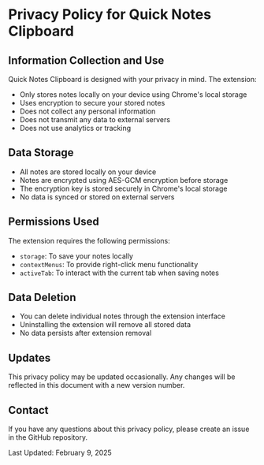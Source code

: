 # Privacy Policy for Quick Notes Clipboard

## Information Collection and Use

Quick Notes Clipboard is designed with your privacy in mind. The extension:

- Only stores notes locally on your device using Chrome's local storage
- Uses encryption to secure your stored notes
- Does not collect any personal information
- Does not transmit any data to external servers
- Does not use analytics or tracking

## Data Storage

- All notes are stored locally on your device
- Notes are encrypted using AES-GCM encryption before storage
- The encryption key is stored securely in Chrome's local storage
- No data is synced or stored on external servers

## Permissions Used

The extension requires the following permissions:
- `storage`: To save your notes locally
- `contextMenus`: To provide right-click menu functionality
- `activeTab`: To interact with the current tab when saving notes

## Data Deletion

- You can delete individual notes through the extension interface
- Uninstalling the extension will remove all stored data
- No data persists after extension removal

## Updates

This privacy policy may be updated occasionally. Any changes will be reflected in this document with a new version number.

## Contact

If you have any questions about this privacy policy, please create an issue in the GitHub repository.

Last Updated: February 9, 2025
